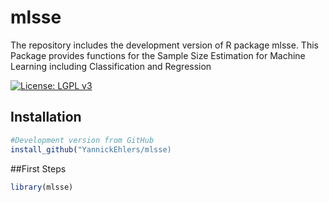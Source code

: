 # mlsse
The repository includes the development version of R package mlsse. This Package provides functions for the Sample Size Estimation for Machine Learning including Classification and Regression

[![License: LGPL v3](https://img.shields.io/badge/License-LGPL%20v3-blue.svg)](https://www.gnu.org/licenses/lgpl-3.0)

## Installation
```r
#Development version from GitHub
install_github("YannickEhlers/mlsse)
```
##First Steps
```r
library(mlsse)
```
